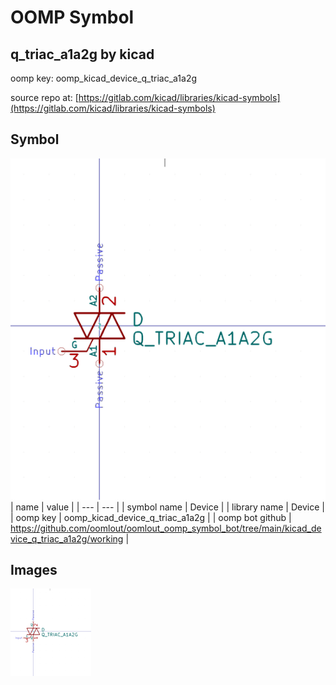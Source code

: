 # OOMP Symbol  
## q_triac_a1a2g  by kicad  
  
oomp key: oomp_kicad_device_q_triac_a1a2g  
  
source repo at: [https://gitlab.com/kicad/libraries/kicad-symbols](https://gitlab.com/kicad/libraries/kicad-symbols)  
## Symbol  
  
[![working.png](working_600.png)](working.png)  
| name | value | 
| --- | --- | 
| symbol name | Device | 
| library name | Device | 
| oomp key | oomp_kicad_device_q_triac_a1a2g | 
| oomp bot github | https://github.com/oomlout/oomlout_oomp_symbol_bot/tree/main/kicad_device_q_triac_a1a2g/working | 
## Images  
  
[![working.png](working_140.png)](working.png)  
